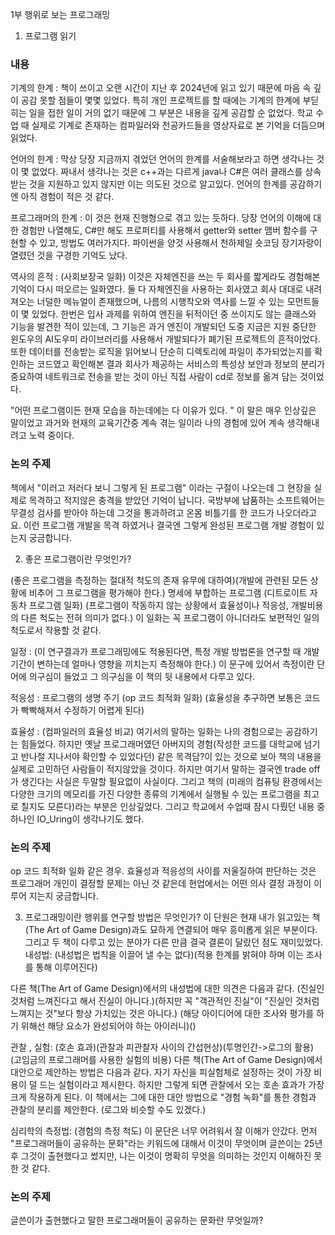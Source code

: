 1부 행위로 보는 프로그래밍

1. 프로그램 읽기

### 내용
기계의 한계 :
책이 쓰이고 오랜 시간이 지난 후 2024년에 읽고 있기 때문에 마음 속 깊이 공감 못할 점들이 몇몇 있었다.
특히 개인 프로젝트를 할 때에는 기계의 한계에 부딛히는 일을 접한 일이 거의 없기 때문에 그 부분은 내용을 깊게 공감할 순 없었다.
학교 수업 때 실제로 기계로 존재하는 컴파일러와 천공카드들을 영상자료로 본 기억을 더듬으며 읽었다. 

언어의 한계 : 
막상 당장 지금까지 겪었던 언어의 한계를 서술해보라고 하면 생각나는 것이 몇 없었다.
짜내서 생각나는 것은 c++과는 다르게 java나 C#은 여러 클래스를 상속 받는 것을 지원하고 있지 않지만 이는 의도된 것으로 알고있다.
언어의 한계를 공감하기엔 아직 경험이 적은 것 같다.

프로그래머의 한계 :
이 것은 현재 진행형으로 겪고 있는 듯하다. 당장 언어의 이해에 대한 경험만 나열해도, C#만 해도 프로퍼티를 사용해서 getter와 setter 맴버 함수를 구현할 수 있고, 방법도 여러가지다.
파이썬을 양것 사용해서 천하제일 숏코딩 장기자랑이 열렸던 것을 구경한 기억도 났다.

역사의 흔적 :
(사회보장국 일화)
이것은 자체엔진을 쓰는 두 회사를 짧게라도 경험해본 기억이 다시 떠오르는 일화였다. 둘 다 자체엔진을 사용하는 회사였고 회사 대대로 내려져오는 너덜한 메뉴얼이 존재했으며, 나름의 시행착오와 역사를 느낄 수 있는 모먼트들이 몇 있었다.
한번은 입사 과제를 위하여 엔진을 뒤적이던 중 쓰이지도 않는 클래스와 기능을 발견한 적이 있는데, 그 기능은 과거 엔진이 개발되던 도중 지금은 지원 중단한 윈도우의 AI도우미 라이브러리를 사용해서 개발되다가 폐기된 프로젝트의 흔적이었다.
또한 데이터를 전송받는 로직을 읽어보니 단순히 디렉토리에 파일이 추가되었는지를 확인하는 코드였고 확인해본 결과 회사가 제공하는 서비스의 특성상 보안과 정보의 분리가 중요하여 네트워크로 전송을 받는 것이 아닌 직접 사람이 cd로 정보를 옮겨 담는 것이었다.

"어떤 프로그램이든 현재 모습을 하는데에는 다 이유가 있다. " 이 말은 매우 인상깊은 말이었고 과거와 현재의 교육기간중 계속 겪는 일이라 나의 경험에 있어 계속 생각해내려고 노력 중이다.

### 논의 주제
책에서 "이러고 저러다 보니 그렇게 된 프로그램" 이라는 구절이 나오는데 그 현장을 실제로 목격하고 적지않은 충격을 받았던 기억이 납니다.
국방부에 납품하는 소프트웨어는 무결성 검사를 받아야 하는데 그것을 통과하려고 온몸 비틀기를 한 코드가 나오더라고요. 이런 프로그램 개발을 목격 하였거나
결국엔 그렇게 완성된 프로그램 개발 경험이 있는지 궁금합니다.


2. 좋은 프로그램이란 무엇인가?

(좋은 프로그램을 측정하는 절대적 척도의 존재 유무에 대하여)(개발에 관련된 모든 상황에 비추어 그 프로그램을 평가해야 한다.)
명세에 부합하는 프로그램
(디트로이트 자동차 프로그램 일화)
(프로그램이 작동하지 않는 상황에서 효율성이나 적응성, 개발비용의 다른 척도는 전혀 의미가 없다.)
이 일화는 꼭 프로그램이 아니더라도 보편적인 일의 척도로서 작용할 것 같다. 

일정 :
(이 연구결과가 프로그래밍에도 적용된다면, 특정 개발 방법론을 연구할 때 개발 기간이 변하는데 얼마나 영향을 끼치는지 측정해야 한다.)
이 문구에 있어서 측정이란 단어에 의구심이 들었고 그 의구심을 이 책의 뒷 내용에서 다루고 있다.

적응성 :
프로그램의 생명 주기
(op 코드 최적화 일화)
(효율성을 추구하면 보통은 코드가 빡빡해져서 수정하기 어렵게 된다)

효율성 :
(컴파일러의 효율성 비교)
여기서의 말하는 일화는 나의 경험으로는 공감하기는 힘들었다. 하지만 옛날 프로그래머였던 아버지의 경험(작성한 코드를 대학교에 넘기고 반나절 지나서야 확인할 수 있었다던)
같은 목격담?이 있는 것으로 보아 책의 내용을 실제로 고민하던 사람들이 적지않았을 것이다.
하지만 여기서 말하는 결국엔 trade off가 생긴다는 사실은 두말할 필요없이 사실이다.
그리고 책의 (미래의 컴퓨팅 환경에서는 다양한 크기의 메모리를 가진 다양한 종류의 기계에서 실행될 수 있는 프로그램을 최고로 칠지도 모른다)라는 부분은 인상깊었다.
그리고 학교에서 수업때 잠시 다뤘던 내용 중 하나인 IO_Uring이 생각나기도 했다.

### 논의 주제
op 코드 최적화 일화 같은 경우.
효율성과 적응성의 사이를 저울질하여 판단하는 것은 프로그래머 개인이 결정할 문제는 아닌 것 같은데 현업에서는 어떤 의사 결정 과정이 이루어 지는지 궁금합니다.

3. 프로그래밍이란 행위를 연구할 방법은 무엇인가?
이 단원은 현재 내가 읽고있는 책(The Art of Game Design)과도 묘하게 연결되어 매우 흥미롭게 읽은 부분이다. 
그리고 두 책이 다루고 있는 분야가 다른 만큼 결국 결론이 달랐던 점도 재미있었다.
내성법:
(내성법은 법칙을 이끌어 낼 수는 없다)(적용 한계를 밝혀야 하며 이는 조사를 통해 이루어진다)

다른 책(The Art of Game Design)에서의 내성법에 대한 의견은 다음과 같다.
(진실인 것처럼 느껴진다고 해서 진실이 아니다.)(하지만 꼭 "객관적인 진실"이 "진실인 것처럼 느껴지는 것"보다 항상 가치있는 것은 아니다.)
(해당 아이디어에 대한 조사와 평가를 하기 위해선 해당 요소가 완성되어야 하는 아이러니)()

관찰 , 실험:
(호손 효과)(관찰과 피관찰자 사이의 간섭현상)(투명인간->로그의 활용)
(고임금의 프로그래머를 사용한 실험의 비용)
다른 책(The Art of Game Design)에서 대안으로 제안하는 방법은 다음과 같다. 자기 자신을 피실험체로 설정하는 것이 가장 비용이 덜 드는 실험이라고 제시한다.
하지만 그렇게 되면 관찰에서 오는 호손 효과가 가장 크게 작용하게 된다. 이 책에서는 그에 대한 대안 방법으로 "경험 녹화"를 통한 경험과 관찰의 분리를 제안한다. (로그와 비슷할 수도 있겠다.)

심리학의 측정법:
(경험의 측정 척도)
이 문단은 너무 어려워서 잘 이해가 안갔다.
먼저 "프로그래머들이 공유하는 문화"라는 키워드에 대해서 이것이 무엇이며 글쓴이는 25년 후 그것이 출현했다고 썼지만, 나는 이것이 명확히 무엇을 의미하는 것인지 이해하진 못한 것 같다.

### 논의 주제
글쓴이가 출현했다고 말한 프로그래머들이 공유하는 문화란 무엇일까?
